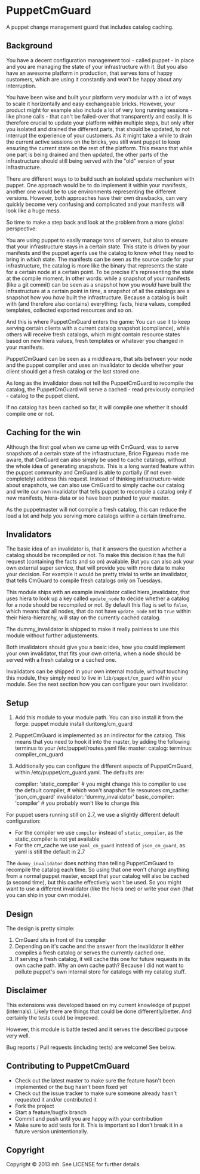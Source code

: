 PuppetCmGuard
=============

A puppet change management guard that includes catalog caching.

Background
----------

You have a decent configuration management tool - called puppet - in place and you are managing the 
state of your infrastructure with it. But you also have an awesome platform in production, that serves
tons of happy customers, which are using it constantly and won't be happy about any interruption.

You have been wise and built your platform very modular with a lot of ways to scale it horizontally
and easy exchangeable bricks. However, your product might for example also include a lot of very long
running sessions - like phone calls - that can't be failed-over that transparently and easily. It is
therefore crucial to update your platform within multiple steps, but only after you isolated and drained
the different parts, that should be updated, to not interrupt the experience of your customers. As it
might take a while to drain the current active sessions on the bricks, you still want puppet to keep
ensuring the current state on the rest of the platform.
This means that while one part is being drained and then updated, the other parts of the infrastructure
should still being served with the "old" version of your infrastructure.

There are different ways to to build such an isolated update mechanism with puppet. One approach would
be to do implement it within your manifests, another one would be to use environments representing the
different versions.
However, both approaches have their own drawbacks, can very quickly become very confusing and complicated
and your manifests will look like a huge mess.

So time to make a step back and look at the problem from a more global perspective:

You are using puppet to easily manage tons of servers, but also to ensure that your infrastructure stays
in a certain state. This state is driven by your manifests and the puppet agents use the catalog to know
*what* they need to bring in *which* state.
The manifests can be seen as the source code for your infrastructure, the catalog is more like the binary
that represents the state for a certain node at a certain point. To be precise it's representing the state
at the compile moment.
In other words: while a snapshot of your manifests (like a git commit) can be seen as a snapshot how you
*would* have built the infrastructure at a certain point in time, a snapshot of all the catalogs are a
snapshot how you *have* built the infrastructure. Because a catalog is built with (and therefore also
contains) everything: facts, hiera values, compiled templates, collected exported resources and so on.

And this is where PuppetCmGuard enters the game: You can use it to keep serving certain clients with a
current catalog snapshot (compliance), while others will receive fresh catalogs, which might contain
resource states based on new hiera values, fresh templates or whatever you changed in your manifests.

PuppetCmGuard can be seen as a middleware, that sits between your node and the puppet compiler and uses
an invalidator to decide whether your client should get a fresh catalog or the last stored one.

As long as the invalidator does not tell the PuppetCmGuard to recompile the catalog, the PuppetCmGuard
will serve a cached - read previously compiled - catalog to the puppet client.

If no catalog has been cached so far, it will compile one whether it should compile one or not. 

Caching for the win
-------------------

Although the first goal when we came up with CmGuard, was to serve snapshots of a certain state of the
infrastructure, Brice Figureau made me aware, that CmGuard can also simply be used to cache catalogs,
without the whole idea of generating snapshots. This is a long wanted feature within the puppet community
and CmGuard is able to partially (if not even completely) address this request.
Instead of thinking infrastructure-wide about snapshots, we can also use CmGuard to simply cache our
catalog and write our own invalidator that tells puppet to recompile a catalog only if new manifests,
hiera-data or so have been pushed to your master.

As the puppetmaster will not compile a fresh catalog, this can reduce the load a lot and help you
serving more catalogs within a certain timeframe.

Invalidators
------------

The basic idea of an invalidator is, that it answers the question whether a catalog should be recompiled
or not. To make this decision it has the full request (containing the facts and so on) available. But you
can also ask your own external super service, that will provide you with more data to make your decision.
For example it would be pretty trivial to write an invalidator, that tells CmGuard to compile fresh
catalogs only on Tuesdays.


This module ships with an example invalidator called hiera_invalidator, that uses hiera to look up a key
called `update_node` to decide whether a catalog for a node should be recompiled or not. By default this
flag is set to `false`, which means that all nodes, that do not have `update_node` set to `true` within
their hiera-hierarchy, will stay on the currently cached catalog.

The dummy_invalidator is shipped to make it really painless to use this module without further
adjustements.

Both invalidators should give you a basic idea, how you could implement your own invalidator, that fits
your own criteria, when a node should be served with a fresh catalog or a cached one.

Invalidators can be shipped in your own internal module, without touching this module, they simply need to
live in `lib/puppet/cm_guard` within your module. See the next section how you can configure your own
invalidator.


Setup
-----

1. Add this module to your module path. You can also install it from the forge:
    puppet module install duritong/cm_guard
1. PuppetCmGuard is implemented as an indirector for the catalog. This means that you need to hook it into
   the master, by adding the following terminus to your /etc/puppet/routes.yaml file:
    master:
      catalog:
        terminus: compiler_cm_guard
1. Additionally you can configure the different aspects of PuppetCmGuard, within
   /etc/puppet/cm_guard.yaml.  The defaults are:

    compiler: 'static_compiler' # you might change this to compiler to use the default compiler,
                                # which won't snapshot file resources
    cm_cache: 'json_cm_guard'
    invalidator: 'dummy_invalidator'
    basic_compiler: 'compiler' # you probably won't like to change this


For puppet users running still on 2.7, we use a slightly different default configuration:

* For the compiler we use `compiler` instead of `static_compiler`, as the static_compiler is not yet
  available
* For the cm_cache we use `yaml_cm_guard` instead of `json_cm_guard`, as yaml is still the default
  in 2.7

The `dummy_invalidator` does nothing than telling PuppetCmGuard to recompile the catalog each time. So using
that one won't change anything from a normal puppet master, except that your catalog will also be cached
(a second time), but this cache effectively won't be used. So you might want to use a different invalidator
(like the hiera one) or write your own (that you can ship in your own module).

Design
------

The design is pretty simple:

1. CmGuard sits in front of the compiler
1. Depending on it's cache and the answer from the invalidator it either compiles a fresh catalog or serves
   the currently cached one.
1. If serving a fresh catalog, it will cache this one for future requests in its own cache path. Why an own
   cache path? Because I did not want to pollute puppet's own internal store for catalogs with my catalog
   stuff.

Disclaimer
----------

This extensions was developed based on my current knowledge of puppet (internals). Likely there are things
that could be done differently/better. And certainly the tests could be improved.

However, this module is battle tested and it serves the described purpose very well.

Bug reports / Pull requests (including tests) are welcome! See below.

Contributing to PuppetCmGuard
-----------------------------

* Check out the latest master to make sure the feature hasn't been implemented or the bug hasn't been fixed yet
* Check out the issue tracker to make sure someone already hasn't requested it and/or contributed it
* Fork the project
* Start a feature/bugfix branch
* Commit and push until you are happy with your contribution
* Make sure to add tests for it. This is important so I don't break it in a future version unintentionally.

Copyright
---------

Copyright © 2013 mh. See LICENSE for further details.

